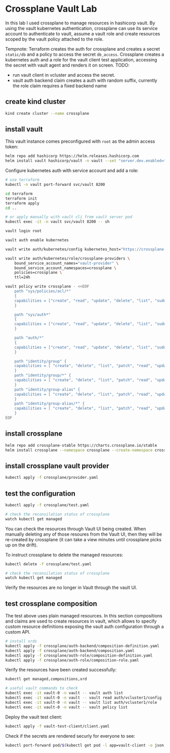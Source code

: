 # Crossplane Vault Lab

In this lab I used crossplane to manage resources in hashicorp vault. By using the vault kubernetes authentication, crossplane can use its service account to authenticate to vault, assume a vault role and create resources scoped by the vault policy attached to the role.

Tempnote:
Terraform creates the auth for crossplane and creates a secret `static/db` and a policy to access the secret `db_access`. Crossplane creates a kubernetes auth and a role for the vault client test application, accessing the secret with vault agent and renders it on screen.
TODO: 
- run vault client in vcluster and access the secret.
- vault auth backend claim creates a auth with random suffix, currently the role claim requires a fixed backend name

## create kind cluster
```bash
kind create cluster --name crossplane
```

## install vault
This vault instance comes preconfigured with `root` as the admin access token:

```bash
helm repo add hashicorp https://helm.releases.hashicorp.com
helm install vault hashicorp/vault -n vault --set "server.dev.enabled=true" --version 0.28.0 --create-namespace
```

Configure kubernetes auth with service account and add a role:
```bash
# use terraform
kubectl -n vault port-forward svc/vault 8200

cd terraform
terraform init
terraform apply
cd ..

# or apply manually with vault cli from vault server pod
kubectl exec -it -n vault svc/vault 8200 -- sh 

vault login root

vault auth enable kubernetes

vault write auth/kubernetes/config kubernetes_host="https://crossplane-control-plane:6443"

vault write auth/kubernetes/role/crossplane-providers \
    bound_service_account_names="vault-provider" \
    bound_service_account_namespaces=crossplane \
    policies=crossplane \
    ttl=24h

vault policy write crossplane - <<EOF
    path "sys/policies/acl/*"
    {
    capabilities = ["create", "read", "update", "delete", "list", "sudo"]
    }

    path "sys/auth*"
    {
    capabilities = ["create", "read", "update", "delete", "list", "sudo"]
    }

    path "auth/*"
    {
    capabilities = ["create", "read", "update", "delete", "list", "sudo"]
    }

    path "identity/group" {
    capabilities = [ "create", "delete", "list", "patch", "read", "update" ]
    }
    path "identity/group/*" {
    capabilities = [ "create", "delete", "list", "patch", "read", "update" ]
    }
    path "identity/group-alias" {
    capabilities = [ "create", "delete", "list", "patch", "read", "update" ]
    }
    path "identity/group-alias/*" {
    capabilities = [ "create", "delete", "list", "patch", "read", "update" ]
    }
EOF
```

## install crossplane
```bash
helm repo add crossplane-stable https://charts.crossplane.io/stable
helm install crossplane --namespace crossplane --create-namespace crossplane-stable/crossplane
```

## install crossplane vault provider
```bash
kubectl apply -f crossplane/provider.yaml
```

## test the configuration
```bash
kubectl apply -f crossplane/test.yaml

# check the reconsilation status of crossplane
watch kubectl get managed
```

You can check the resources through Vault UI being created. When manually deleting any of those resoures from the Vault UI, then they will be re-created by crossplane (it can take a view minutes until crossplane picks up on the drift).

To instruct crossplane to delete the managed resources:
```bash
kubectl delete -f crossplane/test.yaml

# check the reconsilation status of crossplane
watch kubectl get managed
```
Verify the resources are no longer in Vault through the vault UI.

## test crossplane composition
The test above uses plain managed resources. In this section compositions and claims are used to create resources in vault, which allows to specify custom resource definitions exposing the vault auth configuration through a custom API.

```bash
# install xrds
kubectl apply -f crossplane/auth-backend/composition-definition.yaml
kubectl apply -f crossplane/auth-backend/composition.yaml
kubectl apply -f crossplane/auth-role/composition-definition.yaml
kubectl apply -f crossplane/auth-role/composition-role.yaml
```

Verify the resources have been created successfully:
```bash
kubectl get managed,compositions,xrd

# useful vault commands to check
kubectl exec -it vault-0 -n vault -- vault auth list
kubectl exec -it vault-0 -n vault -- vault read auth/vcluster1/config
kubectl exec -it vault-0 -n vault -- vault list auth/vcluster1/role
kubectl exec -it vault-0 -n vault -- vault policy list
```

Deploy the vault test client:
```bash
kubectl apply -f vault-test-client/client.yaml
```

Check if the secrets are rendered securly for everyone to see:
```bash
kubectl port-forward pod/$(kubectl get pod -l app=vault-client -o json | jq -r '.items[0].metadata.name') 8080:80
```